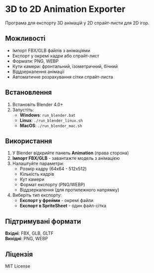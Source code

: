 # 3D to 2D Animation Exporter

Програма для експорту 3D анімацій у 2D спрайт-листи для 2D ігор.

## Можливості

- Імпорт FBX/GLB файлів з анімаціями
- Експорт у окремі кадри або спрайт-лист
- Формати: PNG, WEBP
- Кути камери: фронтальний, ізометричний, бічний
- Віддзеркалення анімації
- Автоматичне розрахування сітки спрайт-листа

## Встановлення

1. Встановіть Blender 4.0+
2. Запустіть:
   - **Windows**: `run_blender.bat`
   - **Linux**: `./run_blender_linux.sh`
   - **MacOS**: `./run_blender_mac.sh`

## Використання

1. У Blender відкрийте панель **Animation** (права сторона)
2. **Імпорт FBX/GLB** - завантажте модель з анімацією
3. Налаштуйте параметри:
   - Розмір кадру (64x64 - 512x512)
   - Кількість кадрів
   - Кут камери
   - Формат експорту (PNG/WEBP)
   - Віддзеркалення (для протилежного напрямку)
4. Виберіть тип експорту:
   - **Експорт у фрейми** - окремі файли
   - **Експорт в SpriteSheet** - один файл-сітка

## Підтримувані формати

**Вхідні**: FBX, GLB, GLTF  
**Вихідні**: PNG, WEBP

## Ліцензія

MIT License
